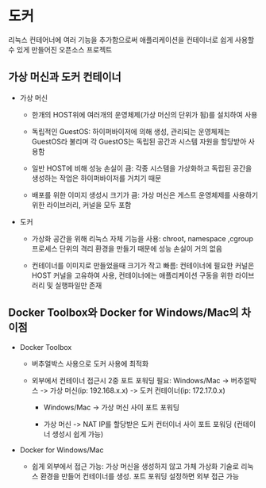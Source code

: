 # 도커

리눅스 컨테어너에 여러 기능을 추가함으로써 애플리케이션을 컨테이너로 쉽게 사용할 수 있게 만들어진 오픈소스 프로젝트

## 가상 머신과 도커 컨테이너

- 가상 머신

  - 한개의 HOST위에 여러개의 운영체제(가상 머신의 단위가 됨)를 설치하여 사용

  - 독립적인 GuestOS: 하이퍼바이저에 의해 생성, 관리되는 운영체제는 GuestOS라 불리며 각 GuestOS는 독립된 공간과 시스템 자원을 할당받아 사용함

  - 일반 HOST에 비해 성능 손실이 큼: 각종 시스템을 가상화하고 독립된 공간을 생성하는 작업은 하이퍼바이저를 거치기 때문

  - 배포를 위한 이미지 생성시 크기가 큼: 가상 머신은 게스트 운영체제를 사용하기 위한 라이브러리, 커널을 모두 포함

- 도커

  - 가상화 공간을 위해 리눅스 자체 기능을 사용: chroot, namespace ,cgroup 프로세스 단위의 격리 환경을 만들기 때문에 성능 손실이 거의 없음

  - 컨테이너를 이미지로 만들었을때 크기가 작고 빠름: 컨테이너에 필요한 커널은 HOST 커널을 고유하여 사용, 컨테이너에는 애플리케이션 구동을 위한 라이브러리 및 실행파일만 존재

## Docker Toolbox와 Docker for Windows/Mac의 차이점

- Docker Toolbox

  - 버추얼박스 사용으로 도커 사용에 최적화

  - 외부에서 컨테이너 접근시 2중 포트 포워딩 필요: Windows/Mac -> 버추얼박스 -> 가상 머신(ip: 192.168.x.x) -> 도커 컨테이너(ip: 172.17.0.x)

    - Windows/Mac -> 가상 머신 사이 포트 포워딩

    - 가상 머신 -> NAT IP를 할당받은 도커 컨터이너 사이 포트 포워딩 (컨테이너 생성시 쉽게 가능)

- Docker for Windows/Mac

  - 쉽게 외부에서 접근 가능: 가상 머신을 생성하지 않고 가체 가상화 기술로 리눅스 환경을 만들어 컨테이너를 생성. 포트 포워딩 설정하면 외부 접근 가능
